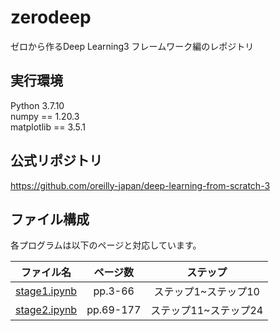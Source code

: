 # zerodeep

ゼロから作るDeep Learning3 フレームワーク編のレポジトリ
<br>

## 実行環境
Python 3.7.10<br>
numpy == 1.20.3<br>
matplotlib == 3.5.1<br>

## 公式リポジトリ
https://github.com/oreilly-japan/deep-learning-from-scratch-3
<br>

## ファイル構成
各プログラムは以下のページと対応しています。<br>

|ファイル名|ページ数|ステップ|
|:--:|:--:|:--:|
|[stage1.ipynb](/stage1.ipynb)|pp.3-66|ステップ1~ステップ10|
|[stage2.ipynb](/stage2.ipynb)|pp.69-177|ステップ11~ステップ24|

